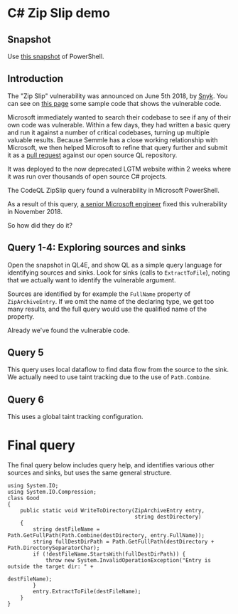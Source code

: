 # C# Zip Slip demo

## Snapshot

Use [this snapshot](https://github.com/khulnasoft-lab/securitylab/releases/download/powershell-codeql-database/PowerShell_PowerShell_csharp-srcVersion_450d884668ca477c6581ce597958f021fac30bff-dist_odasa-lgtm-2018-09-11-e5cbe16-linux64.zip)
of PowerShell.

## Introduction

The "Zip Slip" vulnerability was announced on June 5th 2018, by [Snyk](https://snyk.io/research/zip-slip-vulnerability).
You can see on [this page](https://snyk.io/research/zip-slip-vulnerability#dot-net) some sample code that shows the vulnerable code.

Microsoft immediately wanted to search their codebase to see if any of their own code was vulnerable. Within a few days,
they had written a basic query and run it against a number of critical codebases, turning up multiple valuable results.
Because Semmle has a close working relationship with Microsoft, we then helped Microsoft to refine
that query further and submit it as a [pull request](https://github.com/Semmle/ql/pull/54) against our open source QL repository.

It was deployed to the now deprecated LGTM website within 2 weeks where it was run over thousands of open source C# projects.

The CodeQL ZipSlip query found a vulnerability in Microsoft PowerShell.

As a result of this query, [a senior Microsoft engineer](https://github.com/TravisEz13)
fixed this vulnerability in November 2018.

So how did they do it?

## Query 1-4: Exploring sources and sinks

Open the snapshot in QL4E, and show QL as a simple query language for identifying sources and sinks. Look for sinks
(calls to `ExtractToFile`), noting that we actually want to identify the vulnerable argument.

Sources are identified by for example the `FullName` property of `ZipArchiveEntry`. If we omit the 
name of the declaring type, we get too many results, and the full query would use the qualified name of
the property.

Already we've found the vulnerable code.

## Query 5

This query uses local dataflow to find data flow from the source to the sink. We actually need to use taint tracking
due to the use of `Path.Combine`.

## Query 6

This uses a global taint tracking configuration.

# Final query

The final query below includes query help, and identifies various other sources and sinks,
but uses the same general structure.

```ql
using System.IO;
using System.IO.Compression;
class Good
{
    public static void WriteToDirectory(ZipArchiveEntry entry,
                                        string destDirectory)
    {
        string destFileName = Path.GetFullPath(Path.Combine(destDirectory, entry.FullName));
        string fullDestDirPath = Path.GetFullPath(destDirectory + Path.DirectorySeparatorChar);
        if (!destFileName.StartsWith(fullDestDirPath)) {
            throw new System.InvalidOperationException("Entry is outside the target dir: " +
                                                                                 destFileName);
        }
        entry.ExtractToFile(destFileName);
    }
}
```
